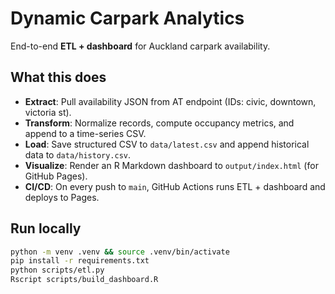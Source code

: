 
# Dynamic Carpark Analytics

End-to-end **ETL + dashboard** for Auckland carpark availability.

## What this does
- **Extract**: Pull availability JSON from AT endpoint (IDs: civic, downtown, victoria st).
- **Transform**: Normalize records, compute occupancy metrics, and append to a time-series CSV.
- **Load**: Save structured CSV to `data/latest.csv` and append historical data to `data/history.csv`.
- **Visualize**: Render an R Markdown dashboard to `output/index.html` (for GitHub Pages).
- **CI/CD**: On every push to `main`, GitHub Actions runs ETL + dashboard and deploys to Pages.

## Run locally
```bash
python -m venv .venv && source .venv/bin/activate
pip install -r requirements.txt
python scripts/etl.py
Rscript scripts/build_dashboard.R
```

